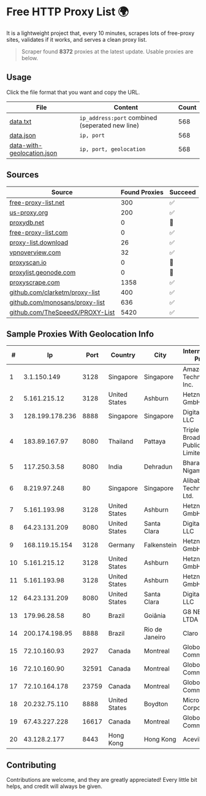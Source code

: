 
# Free HTTP Proxy List 🌍

It is a lightweight project that, every 10 minutes, scrapes lots of free-proxy sites, validates if it works, and serves a clean proxy list.


> Scraper found **8372** proxies at the latest update. Usable proxies are below.

## Usage

Click the file format that you want and copy the URL.


|File|Content|Count|
|----|-------|-----|
|[data.txt](https://raw.githubusercontent.com/themiralay/Proxy-List-World/master/data.txt)|`ip_address:port` combined (seperated new line)|568|
|[data.json](https://raw.githubusercontent.com/themiralay/Proxy-List-World/master/data.json)|`ip, port`|568|
|[data-with-geolocation.json](https://raw.githubusercontent.com/themiralay/Proxy-List-World/master/data-with-geolocation.json)|`ip, port, geolocation`|568|

## Sources

|Source|Found Proxies|Succeed|
|------|-------------|-------|
|[free-proxy-list.net](https://free-proxy-list.net)|300|✅|
|[us-proxy.org](https://www.us-proxy.org)|200|✅|
|[proxydb.net](http://proxydb.net)|0|🚫|
|[free-proxy-list.com](https://free-proxy-list.com/?page=&port=&type%5B%5D=http&type%5B%5D=https&up_time=0&search=Search)|0|✅|
|[proxy-list.download](https://www.proxy-list.download/HTTP)|26|✅|
|[vpnoverview.com](https://vpnoverview.com/privacy/anonymous-browsing/free-proxy-servers)|32|✅|
|[proxyscan.io](https://www.proxyscan.io)|0|🚫|
|[proxylist.geonode.com](https://proxylist.geonode.com/api/proxy-list?limit=300&page=1&sort_by=lastChecked&sort_type=desc&protocols=http,https)|0|🚫|
|[proxyscrape.com](https://api.proxyscrape.com/v2/?request=displayproxies&protocol=http&timeout=10000&country=all&ssl=all&anonymity=all)|1358|✅|
|[github.com/clarketm/proxy-list](https://raw.githubusercontent.com/clarketm/proxy-list/master/proxy-list-raw.txt)|400|✅|
|[github.com/monosans/proxy-list](https://raw.githubusercontent.com/monosans/proxy-list/main/proxies/http.txt)|636|✅|
|[github.com/TheSpeedX/PROXY-List](https://raw.githubusercontent.com/TheSpeedX/PROXY-List/master/http.txt)|5420|✅|


## Sample Proxies With Geolocation Info

|#|Ip|Port|Country|City|Internet Service Provider|
|-|--|----|-------|----|-------------------------|
|1|3.1.150.149|3128|Singapore|Singapore|Amazon Technologies Inc.|
|2|5.161.215.12|3128|United States|Ashburn|Hetzner Online GmbH|
|3|128.199.178.236|8888|Singapore|Singapore|DigitalOcean, LLC|
|4|183.89.167.97|8080|Thailand|Pattaya|Triple T Broadband Public Company Limited|
|5|117.250.3.58|8080|India|Dehradun|Bharat Sanchar Nigam Ltd|
|6|8.219.97.248|80|Singapore|Singapore|Alibaba (US) Technology Co., Ltd.|
|7|5.161.193.98|3128|United States|Ashburn|Hetzner Online GmbH|
|8|64.23.131.209|8080|United States|Santa Clara|DigitalOcean, LLC|
|9|168.119.15.154|3128|Germany|Falkenstein|Hetzner Online GmbH|
|10|5.161.215.12|3128|United States|Ashburn|Hetzner Online GmbH|
|11|5.161.193.98|3128|United States|Ashburn|Hetzner Online GmbH|
|12|64.23.131.209|8080|United States|Santa Clara|DigitalOcean, LLC|
|13|179.96.28.58|80|Brazil|Goiânia|G8 NETWORKS LTDA|
|14|200.174.198.95|8888|Brazil|Rio de Janeiro|Claro S.A|
|15|72.10.160.93|2927|Canada|Montreal|GloboTech Communications|
|16|72.10.160.90|32591|Canada|Montreal|GloboTech Communications|
|17|72.10.164.178|23759|Canada|Montreal|GloboTech Communications|
|18|20.232.75.110|8888|United States|Boydton|Microsoft Corporation|
|19|67.43.227.228|16617|Canada|Montreal|GloboTech Communications|
|20|43.128.2.177|8443|Hong Kong|Hong Kong|Aceville Pte.ltd|



## Contributing

Contributions are welcome, and they are greatly appreciated! Every
little bit helps, and credit will always be given.


